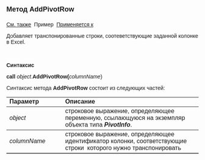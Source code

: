 <html>
<head>
<title>AddPivotRow</title>
</head>

<body>

<p><strong><font size="4" face="Arial">Метод AddPivotRow<br>
<br>
</font></strong><font face="Arial"><a href="../PivotInfo.html">См. также</a>&nbsp;
Пример</a>&nbsp; <a href="../PivotInfo.html">
Применяется к</a></font></p>

<p><font face="Arial">Добавляет транспонированные строки, соотеветствующие заданной колонке в Excel.</font></p>

<p>&nbsp;</p>

<p class="label"><font face="Arial"><b>Синтаксис</b></font></p>

<p><font face="Arial"><strong>call</strong> <em>object</em>.<strong>AddPivotRow(</strong><em>columnName</em>)</font></p>

<p><font face="Arial">Синтаксис метода <strong>AddPivotRow</strong>
состоит из следующих частей:</font></p>

<table border="1" cellPadding="5" cols="2" frame="below" rules="rows">
<TBODY>
  <tr vAlign="top">
    <td class="label" width="29%"><font face="Arial"><b>Параметр</b></font></td>
    <td class="label" width="71%"><font face="Arial"><strong>Описание</strong></font></td>
  </tr>
  <tr>
    <td width="29%"><em><font face="Arial">object</font></em></td>
    <td width="71%"><font face="Arial">строковое выражение, 
	определяющее переменную, ссылающуюся на экземпляр объекта типа <em><strong>PivotInfo</strong></em>.</font></td>
  </tr>
  <tr>
    <td width="29%"><font face="Arial"><em>columnName</em></font></td>
    <td width="71%"><font face="Arial">строковое выражение, 
	определяющее идентификатор колонки, соответствующие строки&nbsp; которого нужно 
        транспонировать</font></td>
  </tr>
</TBODY>
  </table>

</body>
</html>
